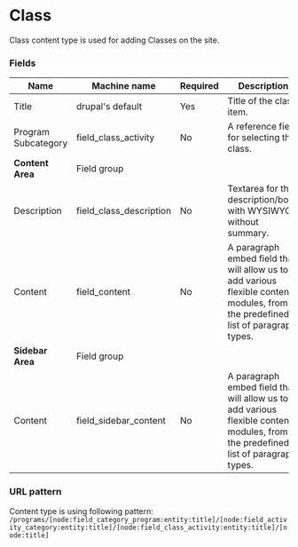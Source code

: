 # Class
Class content type is used for adding Classes on the site.

### Fields
| Name  | Machine name | Required | Description |
| ------------- | ------------- | ------------- | ------------- |
| Title  | drupal's default  | Yes | Title of the class item. |
| Program Subcategory  | field\_class_activity  | No | A reference field for selecting the class. |
| **Content Area** | Field group|||
| Description | field\_class_description | No | Textarea for the description/body with WYSIWYG, without summary. |
| Content | field_content | No | A paragraph embed field that will allow us to add various flexible content modules, from the predefined list of paragraph types. |
| **Sidebar Area** | Field group |||
| Content | field\_sidebar_content | No | A paragraph embed field that will allow us to add various flexible content modules, from the predefined list of paragraph types. |

### URL pattern
Content type is using following pattern:
`/programs/[node:field_category_program:entity:title]/[node:field_activity_category:entity:title]/[node:field_class_activity:entity:title]/[node:title]`
